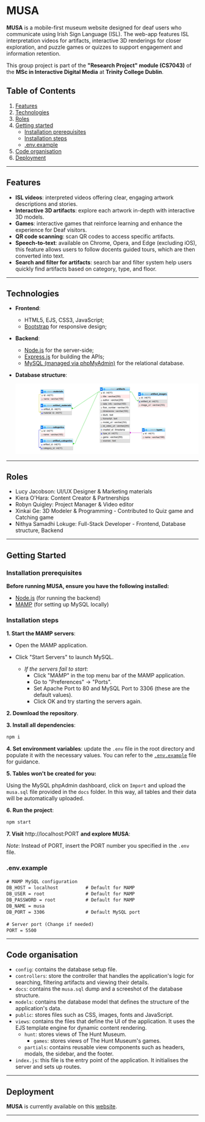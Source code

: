 # MUSA

**MUSA** is a mobile-first museum website designed for deaf users who communicate using Irish Sign Language (ISL). The web-app features ISL interpretation videos for artifacts, interactive 3D renderings for closer exploration, and puzzle games or quizzes to support engagement and information retention.

This group project is part of the **"Research Project" module (CS7043)** of the **MSc in Interactive Digital Media** at **Trinity College Dublin**.

## Table of Contents

1. [Features](#features)
2. [Technologies](#technologies)
3. [Roles](#roles)
4. [Getting started](#getting-started)
    - [Installation prerequisites](#installation-prerequisites)
    - [Installation steps](#installation-steps)
    - [.env.example](#envexample)
5. [Code organisation](#code-organisation)
6. [Deployment](#deployment)
---

## Features 
- **ISL videos**: interpreted videos offering clear, engaging artwork descriptions and stories.
- **Interactive 3D artifacts**: explore each artwork in-depth with interactive 3D models.
- **Games**: interactive games that reinforce learning and enhance the experience for Deaf visitors.
- **QR code scanning**: scan QR codes to access specific artifacts.
- **Speech-to-text**: available on Chrome, Opera, and Edge (excluding iOS), this feature allows users to follow docents guided tours, which are then converted into text.
- **Search and filter for artifacts**: search bar and filter system help users quickly find artifacts based on category, type, and floor.
  
---

## Technologies
- **Frontend**:  
  - HTML5, EJS, CSS3, JavaScript;
  - [Bootstrap](https://getbootstrap.com/) for responsive design;

- **Backend**:  
  - [Node.js](https://nodejs.org/) for the server-side;
  - [Express.js](https://expressjs.com/) for building the APIs;
  - [MySQL (managed via phpMyAdmin)](http://localhost/MAMP/) for the relational database.

- **Database structure**:

  ![Screenshot](./docs/dbStructure.png)

---

## Roles 
- Lucy Jacobson: UI/UX Designer & Marketing materials
- Kiera O'Hara: Content Creator & Partnerships
- Robyn Quigley: Project Manager & Video editor
- Xinkai Ge: 3D Modeler & Programming - Contributed to Quiz game and Catching game
- Nithya Samadhi Lokuge: Full-Stack Developer - Frontend, Database structure, Backend
  
---

## Getting Started

### Installation prerequisites 
**Before running **MUSA**, ensure you have the following installed:**  
- [Node.js](https://nodejs.org/) (for running the backend)
- [MAMP](https://www.mamp.info/en/downloads/) (for setting up MySQL locally)

### Installation steps
**1. Start the MAMP servers**:
- Open the MAMP application.
- Click "Start Servers" to launch MySQL.
  
    - *If the servers fail to start*:
      - Click "MAMP" in the top menu bar of the MAMP application.
      - Go to "Preferences" → "Ports".
      - Set Apache Port to 80 and MySQL Port to 3306 (these are the default values).
      - Click OK and try starting the servers again.
        
**2. Download the repository**.

**3. Install all dependencies**: 
```bash
npm i
```
**4. Set environment variables**: update the `.env` file in the root directory and populate it with the necessary values. You can refer to the [`.env.example`](#envexample) file for guidance.

**5. Tables won't be created for you:**

Using the MySQL phpAdmin dashboard, click on `Import` and upload the `musa.sql` file provided in the `docs` folder. In this way, all tables and their data will be automatically uploaded.

**6. Run the project**: 
```bash
npm start
```

**7. Visit** http://localhost:PORT **and explore MUSA**: 

*Note*: Instead of PORT, insert the PORT number you specified in the `.env` file.

### .env.example

```env
# MAMP MySQL configuration
DB_HOST = localhost          # Default for MAMP
DB_USER = root               # Default for MAMP
DB_PASSWORD = root           # Default for MAMP
DB_NAME = musa            
DB_PORT = 3306               # Default MySQL port

# Server port (Change if needed)
PORT = 5500
```
---

## Code organisation

- `config`: contains the database setup file.
- `controllers`: store the controller that handles the application's logic for searching, filtering artifacts and viewing their details.
- `docs`: contains the `musa.sql` dump and a screeshot of the database structure.
- `models`: contains the database model that defines the structure of the application's data.
- `public`: stores files such as CSS, images, fonts and JavaScript.
- `views`: contains the files that define the UI of the application. It uses the EJS template engine for dynamic content rendering.
    - `hunt`: stores views of The Hunt Museum.
        - `games`: stores views of The Hunt Museum's games.
    - `partials`: contains reusable view components such as headers, modals, the sidebar, and the footer.
- `index.js`: this file is the entry point of the application. It initialises the server and sets up routes.

---

## Deployment

**MUSA** is currently available on this [website](https://musa.scss.tcd.ie/). 

---
